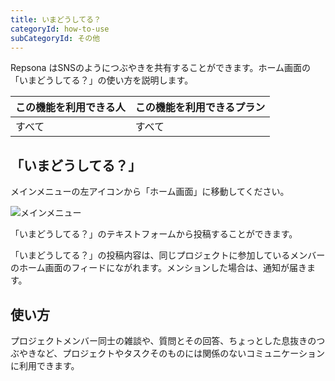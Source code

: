 ```yaml
---
title: いまどうしてる？
categoryId: how-to-use
subCategoryId: その他
---
```


Repsona はSNSのようにつぶやきを共有することができます。ホーム画面の「いまどうしてる？」の使い方を説明します。

|この機能を利用できる人|この機能を利用できるプラン|
|---|---|
|すべて|すべて|

## 「いまどうしてる？」

メインメニューの左アイコンから「ホーム画面」に移動してください。

![メインメニュー](/images/help/main-menu.ja.png)

「いまどうしてる？」のテキストフォームから投稿することができます。

「いまどうしてる？」の投稿内容は、同じプロジェクトに参加しているメンバーのホーム画面のフィードにながれます。メンションした場合は、通知が届きます。

## 使い方

プロジェクトメンバー同士の雑談や、質問とその回答、ちょっとした息抜きのつぶやきなど、プロジェクトやタスクそのものには関係のないコミュニケーションに利用できます。
